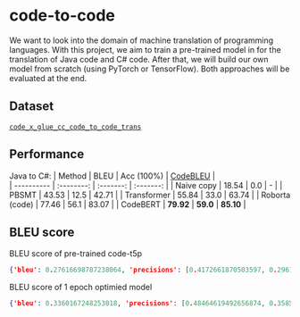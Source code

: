 # code-to-code
We want to look into the domain of machine translation of programming languages. With this project, we aim to train a pre-trained model in for the translation of Java code and C# code. After that, we will build our own model from scratch (using PyTorch or TensorFlow). Both approaches will be evaluated at the end.

## Dataset
[`code_x_glue_cc_code_to_code_trans`](https://huggingface.co/datasets/google/code_x_glue_cc_code_to_code_trans)

## Performance
Java to C#:
|     Method     |    BLEU    | Acc (100%) |  [CodeBLEU](https://github.com/microsoft/CodeXGLUE/blob/main/Code-Code/code-to-code-trans/CodeBLEU.MD) |  
|    ----------  | :--------: | :-------:  | :-------: |
| Naive copy     |   18.54    |    0.0     |      -    |
| PBSMT      	 |   43.53    |   12.5     |   42.71   |
| Transformer    |   55.84    |   33.0     |   63.74   |
| Roborta (code) |   77.46    |   56.1     |   83.07   |
| CodeBERT   	 | **79.92**  | **59.0**   | **85.10** |


## BLEU score
BLEU score of pre-trained code-t5p
```json
{'bleu': 0.27616698787238064, 'precisions': [0.4172661870503597, 0.2961165048543689, 0.23955773955773957, 0.19651741293532338], 'brevity_penalty': 1.0, 'length_ratio': 1.774468085106383, 'translation_length': 834, 'reference_length': 470}
```
BLEU score of 1 epoch optimied model
```json
{'bleu': 0.3360167248253018, 'precisions': [0.48464619492656874, 0.35859269282814615, 0.2962962962962963, 0.24756606397774686], 'brevity_penalty': 1.0, 'length_ratio': 1.5936170212765957, 'translation_length': 749, 'reference_length': 470}
```